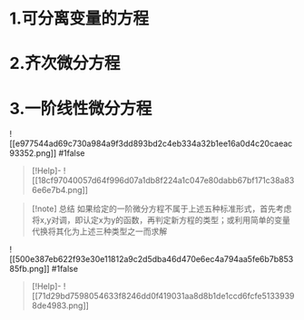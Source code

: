 # 1.可分离变量的方程


# 2.齐次微分方程


# 3.一阶线性微分方程

![[e977544ad69c730a984a9f3dd893bd2c4eb334a32b1ee16a0d4c20caeac93352.png]]
#1false 
>[!Help]-
>![[18cf97040057d64f996d07a1db8f224a1c047e80dabb67bf171c38a836e6e7b4.png]]



>[!note] 总结
>如果给定的一阶微分方程不属于上述五种标准形式，首先考虑将x,y对调，即认定x为y的函数，再判定新方程的类型；或利用简单的变量代换将其化为上述三种类型之一而求解

![[500e387eb622f93e30e11812a9c2d5dba46d470e6ec4a794aa5fe6b7b85385fb.png]]
#1false 
>[!Help]-
>![[71d29bd7598054633f8246dd0f419031aa8d8b1de1ccd6fcfe51339398de4983.png]]

